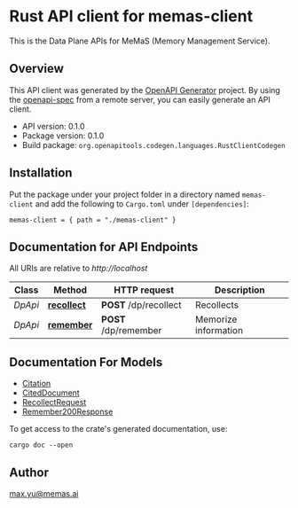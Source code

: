# Rust API client for memas-client

This is the Data Plane APIs for MeMaS (Memory Management Service).


## Overview

This API client was generated by the [OpenAPI Generator](https://openapi-generator.tech) project.  By using the [openapi-spec](https://openapis.org) from a remote server, you can easily generate an API client.

- API version: 0.1.0
- Package version: 0.1.0
- Build package: `org.openapitools.codegen.languages.RustClientCodegen`

## Installation

Put the package under your project folder in a directory named `memas-client` and add the following to `Cargo.toml` under `[dependencies]`:

```
memas-client = { path = "./memas-client" }
```

## Documentation for API Endpoints

All URIs are relative to *http://localhost*

Class | Method | HTTP request | Description
------------ | ------------- | ------------- | -------------
*DpApi* | [**recollect**](docs/DpApi.md#recollect) | **POST** /dp/recollect | Recollects
*DpApi* | [**remember**](docs/DpApi.md#remember) | **POST** /dp/remember | Memorize information


## Documentation For Models

 - [Citation](docs/Citation.md)
 - [CitedDocument](docs/CitedDocument.md)
 - [RecollectRequest](docs/RecollectRequest.md)
 - [Remember200Response](docs/Remember200Response.md)


To get access to the crate's generated documentation, use:

```
cargo doc --open
```

## Author

max.yu@memas.ai

